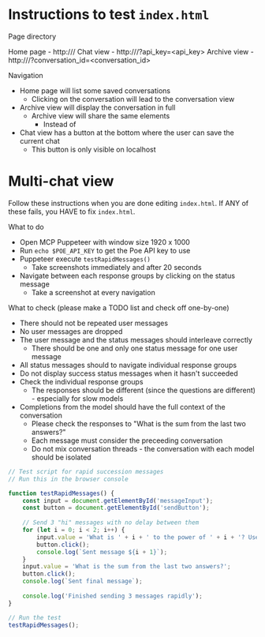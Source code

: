 # Instructions to test `index.html`

Page directory

Home page - http://<addr>/
Chat view - http://<addr>/?api_key=<api_key>
Archive view - http://<addr>/?conversation_id=<conversation_id>

Navigation
- Home page will list some saved conversations
    - Clicking on the conversation will lead to the conversation view
- Archive view will display the conversation in full
    - Archive view will share the same elements
        - Instead of 
- Chat view has a button at the bottom where the user can save the current chat
    - This button is only visible on localhost


# Multi-chat view

Follow these instructions when you are done editing `index.html`.
If ANY of these fails, you HAVE to fix `index.html`.

What to do
- Open MCP Puppeteer with window size 1920 x 1000
- Run `echo $POE_API_KEY` to get the Poe API key to use
- Puppeteer execute `testRapidMessages()`
    - Take screenshots immediately and after 20 seconds
- Navigate between each response groups by clicking on the status message
    - Take a screenshot at every navigation


What to check (please make a TODO list and check off one-by-one)
- There should not be repeated user messages
- No user messages are dropped
- The user message and the status messages should interleave correctly
    - There should be one and only one status message for one user message
- All status messages should to navigate individual response groups
- Do not display success status messages when it hasn't succeeded
- Check the individual response groups
    - The responses should be different (since the questions are different) - especially for slow models
- Completions from the model should have the full context of the conversation
    - Please check the responses to "What is the sum from the last two answers?"
    - Each message must consider the preceeding conversation
    - Do not mix conversation threads - the conversation with each model should be isolated


```js
// Test script for rapid succession messages
// Run this in the browser console

function testRapidMessages() {
    const input = document.getElementById('messageInput');
    const button = document.getElementById('sendButton');
    
    // Send 3 "hi" messages with no delay between them
    for (let i = 0; i < 2; i++) {
        input.value = 'What is ' + i + ' to the power of ' + i + '? Use LaTeX and markdown.';
        button.click();
        console.log(`Sent message ${i + 1}`);
    }
    input.value = 'What is the sum from the last two answers?';
    button.click();
    console.log(`Sent final message`);
    
    console.log('Finished sending 3 messages rapidly');
}

// Run the test
testRapidMessages();
```

